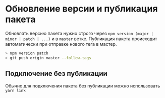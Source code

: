 # Обновление версии и публикация пакета

Обновлять версию пакета нужно строго через `npm version (major | minor | patch | ...)` и в `master` ветке. Публикация пакета происходит автоматически при отправке нового тега в мастер.

```sh
> npm version patch
> git push origin master --follow-tags
```

## Подключение без публикации
Обычно для подключения пакета без публикации можно использовать `yarn link`